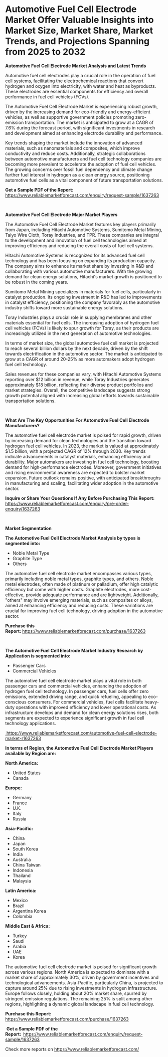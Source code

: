 <p><h1>Automotive Fuel Cell Electrode Market Offer Valuable Insights into Market Size, Market Share, Market Trends, and Projections Spanning from 2025 to 2032</h1></p><p><strong>Automotive Fuel Cell Electrode Market Analysis and Latest Trends</strong></p>
<p><p>Automotive fuel cell electrodes play a crucial role in the operation of fuel cell systems, facilitating the electrochemical reactions that convert hydrogen and oxygen into electricity, with water and heat as byproducts. These electrodes are essential components for efficiency and overall performance in fuel cell vehicles (FCVs).</p><p>The Automotive Fuel Cell Electrode Market is experiencing robust growth, driven by the increasing demand for eco-friendly and energy-efficient vehicles, as well as supportive government policies promoting zero-emission transportation. The market is anticipated to grow at a CAGR of 7.6% during the forecast period, with significant investments in research and development aimed at enhancing electrode durability and performance. </p><p>Key trends shaping the market include the innovation of advanced materials, such as nanomaterials and composites, which improve conductivity and reduce costs. Additionally, strategic collaborations between automotive manufacturers and fuel cell technology companies are becoming more prevalent to accelerate the adoption of fuel cell vehicles. The growing concerns over fossil fuel dependency and climate change further fuel interest in hydrogen as a clean energy source, positioning automotive fuel cells as a vital component of future transportation solutions.</p></p>
<p><strong>Get a Sample PDF of the Report:&nbsp;</strong> <a href="https://www.reliablemarketforecast.com/enquiry/request-sample/1637263?utm_campaign=3225&utm_medium=2&utm_source=Github&utm_content=ia&utm_term=23032025&utm_id=automotive-fuel-cell-electrode">https://www.reliablemarketforecast.com/enquiry/request-sample/1637263</a></p>
<p>&nbsp;</p>
<p><strong>Automotive Fuel Cell Electrode Major Market Players</strong></p>
<p><p>The Automotive Fuel Cell Electrode Market features key players primarily from Japan, including Hitachi Automotive Systems, Sumitomo Metal Mining, Taiyo Wire Cloth, Toray Industries, and TPR. These companies are integral to the development and innovation of fuel cell technologies aimed at improving efficiency and reducing the overall costs of fuel cell systems.</p><p>Hitachi Automotive Systems is recognized for its advanced fuel cell technology and has been focusing on expanding its production capacity. The company aims to enhance its market share by investing in R&D and collaborating with various automotive manufacturers. With the growing demand for clean energy solutions, Hitachi's market growth is positioned to be robust in the coming years.</p><p>Sumitomo Metal Mining specializes in materials for fuel cells, particularly in catalyst production. Its ongoing investment in R&D has led to improvements in catalyst efficiency, positioning the company favorably as the automotive industry shifts toward more sustainable energy solutions. </p><p>Toray Industries plays a crucial role in supplying membranes and other materials essential for fuel cells. The increasing adoption of hydrogen fuel cell vehicles (FCVs) is likely to spur growth for Toray, as their products are increasingly utilized in the next generation of automotive technologies.</p><p>In terms of market size, the global automotive fuel cell market is projected to reach several billion dollars by the next decade, driven by the shift towards electrification in the automotive sector. The market is anticipated to grow at a CAGR of around 20-25% as more automakers adopt hydrogen fuel cell technology.</p><p>Sales revenues for these companies vary, with Hitachi Automotive Systems reporting over $12 billion in revenue, while Toray Industries generates approximately $18 billion, reflecting their diverse product portfolios and market strategies. Overall, the competitive landscape suggests strong growth potential aligned with increasing global efforts towards sustainable transportation solutions.</p></p>
<p>&nbsp;</p>
<p><strong>What Are The Key Opportunities For Automotive Fuel Cell Electrode Manufacturers?</strong></p>
<p><p>The automotive fuel cell electrode market is poised for rapid growth, driven by increasing demand for clean technologies and the transition toward hydrogen fuel cell vehicles. In 2023, the market is valued at approximately $1.5 billion, with a projected CAGR of 12% through 2030. Key trends indicate advancements in catalyst materials, enhancing efficiency and durability. Major automakers are investing in fuel cell technology, boosting demand for high-performance electrodes. Moreover, government initiatives and rising environmental awareness are expected to bolster market expansion. Future outlook remains positive, with anticipated breakthroughs in manufacturing and scaling, facilitating wider adoption in the automotive sector.</p></p>
<p><strong>Inquire or Share Your Questions If Any Before Purchasing This Report:</strong> <a href="https://www.reliablemarketforecast.com/enquiry/pre-order-enquiry/1637263?utm_campaign=3225&utm_medium=2&utm_source=Github&utm_content=ia&utm_term=23032025&utm_id=automotive-fuel-cell-electrode">https://www.reliablemarketforecast.com/enquiry/pre-order-enquiry/1637263</a></p>
<p>&nbsp;</p>
<p><strong>Market Segmentation</strong></p>
<p><strong>The Automotive Fuel Cell Electrode Market Analysis by types is segmented into:</strong></p>
<p><ul><li>Noble Metal Type</li><li>Graphite Type</li><li>Others</li></ul></p>
<p><p>The automotive fuel cell electrode market encompasses various types, primarily including noble metal types, graphite types, and others. Noble metal electrodes, often made of platinum or palladium, offer high catalytic efficiency but come with higher costs. Graphite electrodes, more cost-effective, provide adequate performance and are lightweight. Additionally, "others" may involve emerging materials, such as composites or alloys, aimed at enhancing efficiency and reducing costs. These variations are crucial for improving fuel cell technology, driving adoption in the automotive sector.</p></p>
<p><strong>Purchase this Report:&nbsp;</strong><a href="https://www.reliablemarketforecast.com/purchase/1637263?utm_campaign=3225&utm_medium=2&utm_source=Github&utm_content=ia&utm_term=23032025&utm_id=automotive-fuel-cell-electrode">https://www.reliablemarketforecast.com/purchase/1637263</a></p>
<p>&nbsp;</p>
<p><strong>The Automotive Fuel Cell Electrode Market Industry Research by Application is segmented into:</strong></p>
<p><ul><li>Passenger Cars</li><li>Commercial Vehicles</li></ul></p>
<p><p>The automotive fuel cell electrode market plays a vital role in both passenger cars and commercial vehicles, enhancing the adoption of hydrogen fuel cell technology. In passenger cars, fuel cells offer zero emissions, extended driving range, and quick refueling, appealing to eco-conscious consumers. For commercial vehicles, fuel cells facilitate heavy-duty operations with improved efficiency and lower operational costs. As infrastructure develops and demand for clean energy solutions rises, both segments are expected to experience significant growth in fuel cell technology applications.</p></p>
<p><a href="https://www.reliablemarketforecast.com/automotive-fuel-cell-electrode-market-r1637263?utm_campaign=3225&utm_medium=2&utm_source=Github&utm_content=ia&utm_term=23032025&utm_id=automotive-fuel-cell-electrode">&nbsp;https://www.reliablemarketforecast.com/automotive-fuel-cell-electrode-market-r1637263</a></p>
<p><strong>In terms of Region, the Automotive Fuel Cell Electrode Market Players available by Region are:</strong></p>
<p>
    <p> <strong> North America: </strong>
        <ul>
            <li>United States</li>
            <li>Canada</li>
        </ul>
        </p> 
    <p> <strong> Europe: </strong>
        <ul>
            <li>Germany</li>
            <li>France</li>
            <li>U.K.</li>
            <li>Italy</li>
            <li>Russia</li>
        </ul>
        </p> 
    <p> <strong> Asia-Pacific: </strong>
        <ul>
            <li>China</li>
            <li>Japan</li>
            <li>South Korea</li>
            <li>India</li>
            <li>Australia</li>
            <li>China Taiwan</li>
            <li>Indonesia</li>
            <li>Thailand</li>
            <li>Malaysia</li>
        </ul>
        </p> 
    <p> <strong> Latin America: </strong>
        <ul>
            <li>Mexico</li>
            <li>Brazil</li>
            <li>Argentina Korea</li>
            <li>Colombia</li>
        </ul>
        </p> 
    <p> <strong> Middle East & Africa: </strong>
        <ul>
            <li>Turkey</li>
            <li>Saudi</li>
            <li>Arabia</li>
            <li>UAE</li>
            <li>Korea</li>
        </ul>
    </p>
    </p>
<p><p>The automotive fuel cell electrode market is poised for significant growth across various regions. North America is expected to dominate with a market share of approximately 30%, driven by government incentives and technological advancements. Asia-Pacific, particularly China, is projected to capture around 25% due to rising investments in hydrogen infrastructure. Europe follows closely, holding about 20% market share, spurred by stringent emission regulations. The remaining 25% is split among other regions, highlighting a dynamic global landscape in fuel cell technology.</p></p>
<p><strong>Purchase this Report: </strong><a href="https://www.reliablemarketforecast.com/purchase/1637263?utm_campaign=3225&utm_medium=2&utm_source=Github&utm_content=ia&utm_term=23032025&utm_id=automotive-fuel-cell-electrode">https://www.reliablemarketforecast.com/purchase/1637263</a></p>
<p>&nbsp;<strong>Get a Sample PDF of the Report:&nbsp;&nbsp;</strong><a href="https://www.reliablemarketforecast.com/enquiry/request-sample/1637263?utm_campaign=3225&utm_medium=2&utm_source=Github&utm_content=ia&utm_term=23032025&utm_id=automotive-fuel-cell-electrode">https://www.reliablemarketforecast.com/enquiry/request-sample/1637263</a></p>
<p><strong></strong></p>
<p>Check more reports on <a href="https://www.reliablemarketforecast.com/?utm_campaign=3225&utm_medium=2&utm_source=Github&utm_content=ia&utm_term=23032025&utm_id=automotive-fuel-cell-electrode">https://www.reliablemarketforecast.com/</a></p>